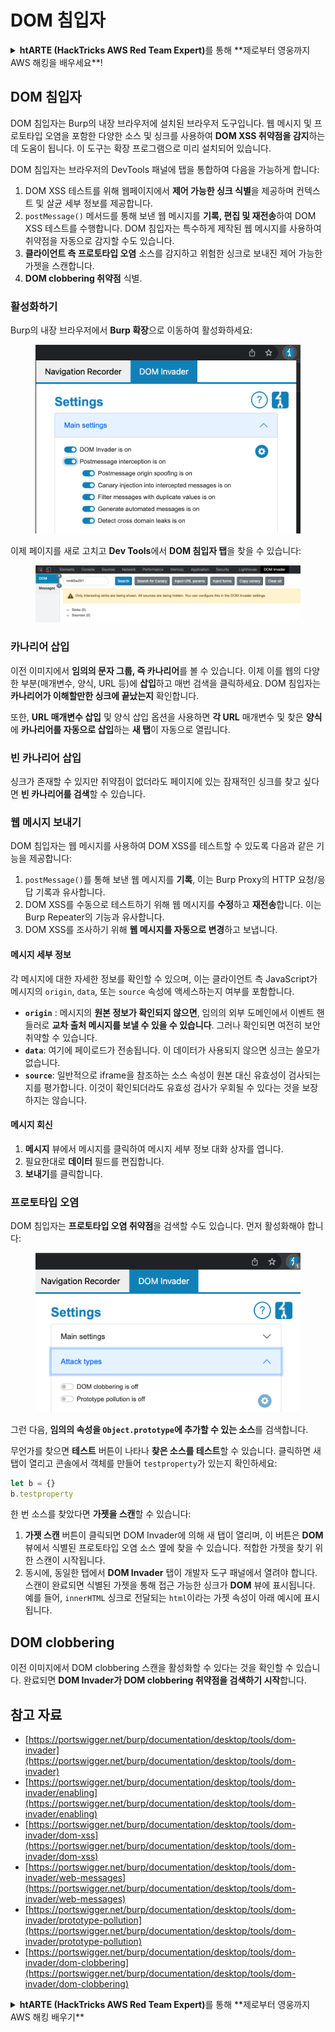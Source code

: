 # DOM 침입자

<details>

<summary><strong>htARTE (HackTricks AWS Red Team Expert)</strong>를 통해 **제로부터 영웅까지 AWS 해킹을 배우세요**!</summary>

HackTricks를 지원하는 다른 방법:

* **회사를 HackTricks에서 광고하거나 HackTricks를 PDF로 다운로드**하고 싶다면 [**구독 요금제**](https://github.com/sponsors/carlospolop)를 확인하세요!
* [**공식 PEASS & HackTricks 스왜그**](https://peass.creator-spring.com)를 구매하세요
* [**The PEASS Family**](https://opensea.io/collection/the-peass-family)를 발견하세요, 당사의 독점 [**NFTs**](https://opensea.io/collection/the-peass-family) 컬렉션
* **💬 [Discord 그룹](https://discord.gg/hRep4RUj7f)** 또는 [텔레그램 그룹](https://t.me/peass)에 **가입**하거나 **트위터** 🐦 [**@carlospolopm**](https://twitter.com/hacktricks\_live)**를 팔로우**하세요.
* **HackTricks** 및 **HackTricks Cloud** github 저장소에 PR을 제출하여 **해킹 트릭을 공유**하세요.

</details>

## DOM 침입자

DOM 침입자는 Burp의 내장 브라우저에 설치된 브라우저 도구입니다. 웹 메시지 및 프로토타입 오염을 포함한 다양한 소스 및 싱크를 사용하여 **DOM XSS 취약점을 감지**하는 데 도움이 됩니다. 이 도구는 확장 프로그램으로 미리 설치되어 있습니다.

DOM 침입자는 브라우저의 DevTools 패널에 탭을 통합하여 다음을 가능하게 합니다:

1. DOM XSS 테스트를 위해 웹페이지에서 **제어 가능한 싱크 식별**을 제공하며 컨텍스트 및 살균 세부 정보를 제공합니다.
2. `postMessage()` 메서드를 통해 보낸 웹 메시지를 **기록, 편집 및 재전송**하여 DOM XSS 테스트를 수행합니다. DOM 침입자는 특수하게 제작된 웹 메시지를 사용하여 취약점을 자동으로 감지할 수도 있습니다.
3. **클라이언트 측 프로토타입 오염** 소스를 감지하고 위험한 싱크로 보내진 제어 가능한 가젯을 스캔합니다.
4. **DOM clobbering 취약점** 식별.

### 활성화하기

Burp의 내장 브라우저에서 **Burp 확장**으로 이동하여 활성화하세요:

<figure><img src="../../.gitbook/assets/image (1129).png" alt=""><figcaption></figcaption></figure>

이제 페이지를 새로 고치고 **Dev Tools**에서 **DOM 침입자 탭**을 찾을 수 있습니다:

<figure><img src="../../.gitbook/assets/image (695).png" alt=""><figcaption></figcaption></figure>

### 카나리어 삽입

이전 이미지에서 **임의의 문자 그룹, 즉 카나리어**를 볼 수 있습니다. 이제 이를 웹의 다양한 부분(매개변수, 양식, URL 등)에 **삽입**하고 매번 검색을 클릭하세요. DOM 침입자는 **카나리어가 이해할만한 싱크에 끝났는지** 확인합니다.

또한, **URL 매개변수 삽입** 및 양식 삽입 옵션을 사용하면 **각 URL** 매개변수 및 찾은 **양식**에 **카나리어를 자동으로 삽입**하는 **새 탭**이 자동으로 열립니다.

### 빈 카나리어 삽입

싱크가 존재할 수 있지만 취약점이 없더라도 페이지에 있는 잠재적인 싱크를 찾고 싶다면 **빈 카나리어를 검색**할 수 있습니다.

### 웹 메시지 보내기

DOM 침입자는 웹 메시지를 사용하여 DOM XSS를 테스트할 수 있도록 다음과 같은 기능을 제공합니다:

1. `postMessage()`를 통해 보낸 웹 메시지를 **기록**, 이는 Burp Proxy의 HTTP 요청/응답 기록과 유사합니다.
2. DOM XSS를 수동으로 테스트하기 위해 웹 메시지를 **수정**하고 **재전송**합니다. 이는 Burp Repeater의 기능과 유사합니다.
3. DOM XSS를 조사하기 위해 **웹 메시지를 자동으로 변경**하고 보냅니다.

#### 메시지 세부 정보

각 메시지에 대한 자세한 정보를 확인할 수 있으며, 이는 클라이언트 측 JavaScript가 메시지의 `origin`, `data`, 또는 `source` 속성에 액세스하는지 여부를 포함합니다.

* **`origin`** : 메시지의 **원본 정보가 확인되지 않으면**, 임의의 외부 도메인에서 이벤트 핸들러로 **교차 출처 메시지를 보낼 수 있을 수 있습니다**. 그러나 확인되면 여전히 보안 취약할 수 있습니다.
* **`data`**: 여기에 페이로드가 전송됩니다. 이 데이터가 사용되지 않으면 싱크는 쓸모가 없습니다.
* **`source`**: 일반적으로 iframe을 참조하는 소스 속성이 원본 대신 유효성이 검사되는지를 평가합니다. 이것이 확인되더라도 유효성 검사가 우회될 수 있다는 것을 보장하지는 않습니다.

#### 메시지 회신

1. **메시지** 뷰에서 메시지를 클릭하여 메시지 세부 정보 대화 상자를 엽니다.
2. 필요한대로 **데이터** 필드를 편집합니다.
3. **보내기**를 클릭합니다.

### 프로토타입 오염

DOM 침입자는 **프로토타입 오염 취약점**을 검색할 수도 있습니다. 먼저 활성화해야 합니다:

<figure><img src="../../.gitbook/assets/image (1026).png" alt=""><figcaption></figcaption></figure>

그런 다음, **임의의 속성을 `Object.prototype`에 추가할 수 있는 소스**를 검색합니다.

무언가를 찾으면 **테스트** 버튼이 나타나 **찾은 소스를 테스트**할 수 있습니다. 클릭하면 새 탭이 열리고 콘솔에서 객체를 만들어 `testproperty`가 있는지 확인하세요:
```javascript
let b = {}
b.testproperty
```
한 번 소스를 찾았다면 **가젯을 스캔**할 수 있습니다:

1. **가젯 스캔** 버튼이 클릭되면 DOM Invader에 의해 새 탭이 열리며, 이 버튼은 **DOM** 뷰에서 식별된 프로토타입 오염 소스 옆에 찾을 수 있습니다. 적합한 가젯을 찾기 위한 스캔이 시작됩니다.
2. 동시에, 동일한 탭에서 **DOM Invader** 탭이 개발자 도구 패널에서 열려야 합니다. 스캔이 완료되면 식별된 가젯을 통해 접근 가능한 싱크가 **DOM** 뷰에 표시됩니다. 예를 들어, `innerHTML` 싱크로 전달되는 `html`이라는 가젯 속성이 아래 예시에 표시됩니다.

## DOM clobbering

이전 이미지에서 DOM clobbering 스캔을 활성화할 수 있다는 것을 확인할 수 있습니다. 완료되면 **DOM Invader가 DOM clobbering 취약점을 검색하기 시작**합니다.

## 참고 자료

* [https://portswigger.net/burp/documentation/desktop/tools/dom-invader](https://portswigger.net/burp/documentation/desktop/tools/dom-invader)
* [https://portswigger.net/burp/documentation/desktop/tools/dom-invader/enabling](https://portswigger.net/burp/documentation/desktop/tools/dom-invader/enabling)
* [https://portswigger.net/burp/documentation/desktop/tools/dom-invader/dom-xss](https://portswigger.net/burp/documentation/desktop/tools/dom-invader/dom-xss)
* [https://portswigger.net/burp/documentation/desktop/tools/dom-invader/web-messages](https://portswigger.net/burp/documentation/desktop/tools/dom-invader/web-messages)
* [https://portswigger.net/burp/documentation/desktop/tools/dom-invader/prototype-pollution](https://portswigger.net/burp/documentation/desktop/tools/dom-invader/prototype-pollution)
* [https://portswigger.net/burp/documentation/desktop/tools/dom-invader/dom-clobbering](https://portswigger.net/burp/documentation/desktop/tools/dom-invader/dom-clobbering)

<details>

<summary><strong>htARTE (HackTricks AWS Red Team Expert)</strong>를 통해 **제로부터 영웅까지 AWS 해킹 배우기**</summary>

HackTricks를 지원하는 다른 방법:

* **회사를 HackTricks에서 광고**하거나 **PDF로 HackTricks 다운로드**하려면 [**구독 요금제**](https://github.com/sponsors/carlospolop)를 확인하세요!
* [**공식 PEASS & HackTricks 스왜그**](https://peass.creator-spring.com)를 구매하세요
* [**The PEASS Family**](https://opensea.io/collection/the-peass-family)를 발견하세요, 당사의 독점 [**NFTs**](https://opensea.io/collection/the-peass-family) 컬렉션
* **💬 [**디스코드 그룹**](https://discord.gg/hRep4RUj7f) 또는 [**텔레그램 그룹**](https://t.me/peass)에 가입하거나**트위터** 🐦 [**@carlospolopm**](https://twitter.com/hacktricks\_live)**를 팔로우하세요.**
* **HackTricks** 및 **HackTricks Cloud** 깃허브 저장소에 PR을 제출하여 **해킹 트릭을 공유**하세요.

</details>
